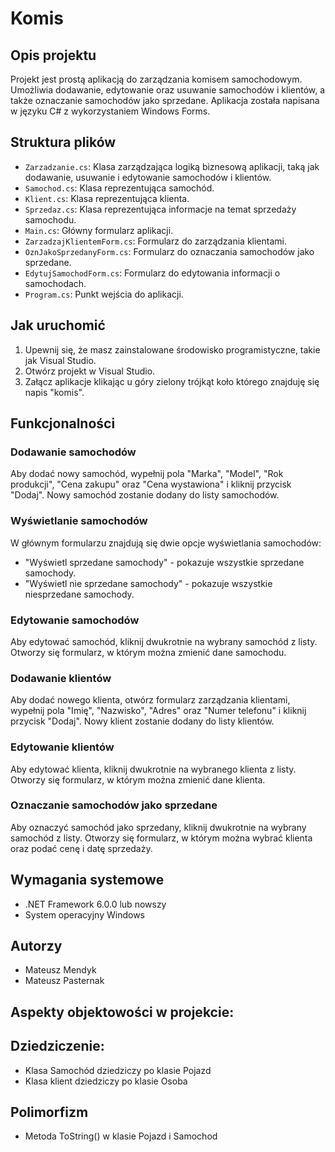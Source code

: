 

# Komis #

## Opis projektu

Projekt jest prostą aplikacją do zarządzania komisem samochodowym. Umożliwia dodawanie, edytowanie oraz usuwanie samochodów i klientów, a także oznaczanie samochodów jako sprzedane. Aplikacja została napisana w języku C# z wykorzystaniem Windows Forms.

## Struktura plików


- `Zarzadzanie.cs`: Klasa zarządzająca logiką biznesową aplikacji, taką jak dodawanie, usuwanie i edytowanie samochodów i klientów.
- `Samochod.cs`: Klasa reprezentująca samochód.
- `Klient.cs`: Klasa reprezentująca klienta.
- `Sprzedaz.cs`: Klasa reprezentująca informacje na temat sprzedaży samochodu.
- `Main.cs`: Główny formularz aplikacji.
- `ZarzadzajKlientemForm.cs`: Formularz do zarządzania klientami.
- `OznJakoSprzedanyForm.cs`: Formularz do oznaczania samochodów jako sprzedane.
- `EdytujSamochodForm.cs`: Formularz do edytowania informacji o samochodach.
- `Program.cs`: Punkt wejścia do aplikacji.

## Jak uruchomić ##

1. Upewnij się, że masz zainstalowane środowisko programistyczne, takie jak Visual Studio.
2. Otwórz projekt w Visual Studio.
3. Załącz aplikacje klikając u góry zielony trójkąt koło którego znajduję się napis "komis".


## Funkcjonalności

### Dodawanie samochodów

Aby dodać nowy samochód, wypełnij pola "Marka", "Model", "Rok produkcji", "Cena zakupu" oraz "Cena wystawiona" i kliknij przycisk "Dodaj". Nowy samochód zostanie dodany do listy samochodów.

### Wyświetlanie samochodów

W głównym formularzu znajdują się dwie opcje wyświetlania samochodów:
- "Wyświetl sprzedane samochody" - pokazuje wszystkie sprzedane samochody.
- "Wyświetl nie sprzedane samochody" - pokazuje wszystkie niesprzedane samochody.

### Edytowanie samochodów

Aby edytować samochód, kliknij dwukrotnie na wybrany samochód z listy. Otworzy się formularz, w którym można zmienić dane samochodu.

### Dodawanie klientów

Aby dodać nowego klienta, otwórz formularz zarządzania klientami, wypełnij pola "Imię", "Nazwisko", "Adres" oraz "Numer telefonu" i kliknij przycisk "Dodaj". Nowy klient zostanie dodany do listy klientów.

### Edytowanie klientów

Aby edytować klienta, kliknij dwukrotnie na wybranego klienta z listy. Otworzy się formularz, w którym można zmienić dane klienta.

### Oznaczanie samochodów jako sprzedane

Aby oznaczyć samochód jako sprzedany, kliknij dwukrotnie na wybrany samochód z listy. Otworzy się formularz, w którym można wybrać klienta oraz podać cenę i datę sprzedaży.

## Wymagania systemowe

- .NET Framework 6.0.0 lub nowszy
- System operacyjny Windows

## Autorzy

- Mateusz Mendyk
- Mateusz Pasternak

 ## Aspekty objektowości w projekcie: 

##  Dziedziczenie:
- Klasa Samochód dziedziczy po klasie Pojazd
- Klasa klient dziedziczy po klasie Osoba
##  Polimorfizm
- Metoda ToString() w klasie Pojazd i Samochod


